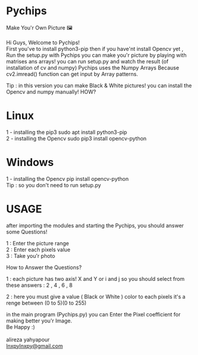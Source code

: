 # Pychips
Make You'r Own Picture 🖼
<br><br>
Hi Guys, Welcome to Pychips!
<br>
First you've to install python3-pip then if you have'nt install Opencv yet , Run the setup.py
with Pychips you can make you'r picture by playing with matrises ans arrays!
you can run setup.py and watch the result (of installation of cv and numpy)
Pychips uses the Numpy Arrays Because cv2.imread() function can get input by Array patterns.

Tip : in this version you can make Black & White pictures!
you can install the Opencv and numpy manually!
HOW?
<br>
# Linux
1 - installing the pip3
    sudo apt install python3-pip
<br>
2 - installing the Opencv
    sudo pip3 install opencv-python
<br>
# Windows
1 - installing the Opencv
    pip install opencv-python
<br>
Tip : so you don't need to run setup.py
<br>
# USAGE
after importing the modules and starting the Pychips, you should answer some Questions!

1 : Enter the picture range<br>
2 : Enter each pixels value<br>
3 : Take you'r photo

How to Answer the Questions?

1 : each picture has two axis! X and Y or i and j
    so you should select from these answers : 2 , 4 , 6 , 8

2 : here you must give a value ( Black or White ) color to each pixels
it's a renge between (0 to 5)(0 to 255)

in the main program (Pychips.py) you can Enter the Pixel coefficient for making better you'r Image.
<br>Be Happy :)
<br><br>
alireza yahyapour<br>
lnxpylnxpy@gmail.com

